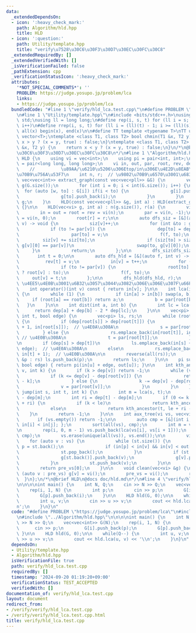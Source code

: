 ```yaml
---
data:
  _extendedDependsOn:
  - icon: ':heavy_check_mark:'
    path: Algorithm/hld.hpp
    title: HLD
  - icon: ':question:'
    path: Utility/template.hpp
    title: "verify\u7528\u30C6\u30F3\u30D7\u30EC\u30FC\u30C8"
  _extendedRequiredBy: []
  _extendedVerifiedWith: []
  _isVerificationFailed: false
  _pathExtension: cpp
  _verificationStatusIcon: ':heavy_check_mark:'
  attributes:
    '*NOT_SPECIAL_COMMENTS*': ''
    PROBLEM: https://judge.yosupo.jp/problem/lca
    links:
    - https://judge.yosupo.jp/problem/lca
  bundledCode: "#line 1 \"verify/hld_lca.test.cpp\"\n#define PROBLEM \"https://judge.yosupo.jp/problem/lca\"\
    \n#line 1 \"Utility/template.hpp\"\n#include <bits/stdc++.h>\nusing namespace\
    \ std;\nusing ll = long long;\n#define rep(i, s, t) for (ll i = s; i < (ll)(t);\
    \ i++)\n#define rrep(i, s, t) for (ll i = (ll)(t) - 1; i >= (ll)(s); i--)\n#define\
    \ all(x) begin(x), end(x)\n\n#define TT template <typename T>\nTT using vec =\
    \ vector<T>;\ntemplate <class T1, class T2> bool chmin(T1 &x, T2 y) {\n    return\
    \ x > y ? (x = y, true) : false;\n}\ntemplate <class T1, class T2> bool chmax(T1\
    \ &x, T2 y) {\n    return x < y ? (x = y, true) : false;\n}\n/*\n@brief verify\u7528\
    \u30C6\u30F3\u30D7\u30EC\u30FC\u30C8\n*/\n#line 1 \"Algorithm/hld.hpp\"\nstruct\
    \ HLD {\n    using vi = vec<int>;\n    using pi = pair<int, int>;\n    using pll\
    \ = pair<long long, long long>;\n    vi in, out, par, root, rev, dep, pre_vs;\n\
    \    //          \u89AA/\u6210\u5206\u306Etop/in\u306E\u4E2D\u8EAB\u2192\u9802\
    \u70B9\u756A\u53F7\n    int n, r;  // \u9802\u70B9\u6570\u3001\u6839\n\n    static\
    \ vec<vec<int>> extract_graph(const vec<vec<pll>> &G) {\n        vec<vec<int>>\
    \ g(G.size());\n        for (int i = 0; i < int(G.size()); i++) {\n          \
    \  for (auto [w, to] : G[i]) if(i < to) {\n                g[i].push_back(to);\n\
    \                g[to].push_back(i);\n            }\n        }\n        return\
    \ g;\n    }\n    HLD(const vec<vec<pll>> &g, int a) : HLD(extract_graph(g), a)\
    \ {}\n\n    HLD(vec<vi> g, int a) : n(g.size()), r(a) {\n        vi siz(n, 0);\n\
    \        in = out = root = rev = vi(n);\n        par = vi(n, -1);\n        dep\
    \ = vi(n, 0);\n        root[r] = r;\n\n        auto dfs_siz = [&](auto f, int\
    \ v) -> void {\n            siz[v]++;\n            for (int &to : g[v])\n    \
    \            if (to != par[v]) {\n                    dep[to] = dep[v] + 1;\n\
    \                    par[to] = v;\n                    f(f, to);\n           \
    \         siz[v] += siz[to];\n                    if (siz[to] > siz[g[v][0]] ||\
    \ g[v][0] == par[v])\n                        swap(to, g[v][0]);\n           \
    \     }\n            return;\n        };\n\n        dfs_siz(dfs_siz, r);\n\n \
    \       int t = 0;\n\n        auto dfs_hld = [&](auto f, int v) -> void {\n  \
    \          rev[t] = v;\n            in[v] = t++;\n            for (int to : g[v])\n\
    \                if (to != par[v]) {\n                    root[to] = (to == g[v][0]\
    \ ? root[v] : to);\n                    f(f, to);\n                }\n       \
    \     out[v] = t;\n        };\n\n        dfs_hld(dfs_hld, r);\n    }\n\n    //\
    \ \u4EE5\u4E0B\u3001\u6B32\u3057\u3044\u3082\u306E\u306E\u307F\u66F8\u304F\n\n\
    \    int operator()(int v) const { return in[v]; }\n\n    int lca(int a, int b)\
    \ {\n        while (1) {\n            if (in[a] > in[b]) swap(a, b);\n       \
    \     if (root[a] == root[b]) return a;\n            b = par[root[b]];\n     \
    \   }\n    }\n\n    int dist(int a, int b) {\n        int lc = lca(a, b);\n  \
    \      return dep[a] + dep[b] - 2 * dep[lc];\n    }\n\n    vec<pi> path(int s,\
    \ int t, bool edge) {\n        vec<pi> ls, rs;\n        while (root[s] != root[t])\
    \ {\n            if (dep[root[s]] > dep[root[t]]) {\n                ls.emplace_back(in[s]\
    \ + 1, in[root[s]]);  // \u4E0A\u308A\n                s = par[root[s]];\n   \
    \         } else {\n                rs.emplace_back(in[root[t]], in[t] + 1); \
    \ // \u4E0B\u308A\n                t = par[root[t]];\n            }\n        }\n\
    \n        if (dep[s] > dep[t])\n            ls.emplace_back(in[s] + 1, in[t] +\
    \ edge);  // \u4E0A\u308A\n        else\n            rs.emplace_back(in[s] + edge,\
    \ in[t] + 1);  // \u4E0B\u308A\n\n        reverse(all(rs));\n        for (auto\
    \ &p : rs) ls.push_back(p);\n        return ls;\n    }\n\n    pi subtree(int u,\
    \ bool edge) { return pi(in[u] + edge, out[u]); }\n\n    int kth_ancestor(int\
    \ v, int k) {\n        if (k > dep[v]) return -1;\n        while (v >= 0) {\n\
    \            if (k <= dep[v] - dep[root[v]]) {\n                return rev[in[v]\
    \ - k];\n            } else {\n                k -= dep[v] - dep[root[v]] + 1;\n\
    \                v = par[root[v]];\n            }\n        }\n    }\n\n    int\
    \ jump(int s, int t, int k) {\n        int m = lca(s, t);\n        int le = dep[s]\
    \ - dep[m];\n        int ri = dep[t] - dep[m];\n        if (0 <= k && k <= le\
    \ + ri) {\n            if (k < le)\n                return kth_ancestor(s, k);\n\
    \            else\n                return kth_ancestor(t, le + ri - k);\n    \
    \    }\n        return -1;\n    }\n\n    int aux_tree(vi vs, vec<vi> &g) {\n \
    \       if (vs.empty()) return -1;\n\n        auto cmp = [&](int i, int j) { return\
    \ in[i] < in[j]; };\n        sort(all(vs), cmp);\n        int m = vs.size();\n\
    \n        rep(i, 0, m - 1) vs.push_back(lca(vs[i], vs[i + 1]));\n        sort(all(vs),\
    \ cmp);\n        vs.erase(unique(all(vs)), vs.end());\n\n        vi st;\n    \
    \    for (auto v : vs) {\n            while (st.size()) {\n                int\
    \ p = st.back();\n                if (in[p] < in[v] && in[v] < out[p]) break;\n\
    \                st.pop_back();\n            }\n            if (st.size()) {\n\
    \                g[st.back()].push_back(v);\n                g[v].push_back(st.back());\n\
    \            }\n            st.push_back(v);\n        }\n\n        swap(vs, pre_vs);\n\
    \        return pre_vs[0];\n    }\n\n    void clean(vec<vi> &g) {\n        for\
    \ (auto v : pre_vs) g[v] = vi();\n        pre_vs = vi();\n        return;\n  \
    \  }\n};\n/*\n@brief HLD\n@docs doc/hld.md\n*/\n#line 4 \"verify/hld_lca.test.cpp\"\
    \n\n\n\nint main() {\n    int N, Q;\n    cin >> N >> Q;\n    vec<vec<int>> G(N);\n\
    \    rep(i, 1, N) {\n        int p;\n        cin >> p;\n        G[i].push_back(p);\n\
    \        G[p].push_back(i);\n    }\n\n    HLD hld(G, 0);\n\n    while(Q--) {\n\
    \        int u, v;\n        cin >> u >> v;\n        cout << hld.lca(u, v) << '\\\
    n';\n    }\n}\n"
  code: "#define PROBLEM \"https://judge.yosupo.jp/problem/lca\"\n#include \"../Utility/template.hpp\"\
    \n#include \"../Algorithm/hld.hpp\"\n\n\n\nint main() {\n    int N, Q;\n    cin\
    \ >> N >> Q;\n    vec<vec<int>> G(N);\n    rep(i, 1, N) {\n        int p;\n  \
    \      cin >> p;\n        G[i].push_back(p);\n        G[p].push_back(i);\n   \
    \ }\n\n    HLD hld(G, 0);\n\n    while(Q--) {\n        int u, v;\n        cin\
    \ >> u >> v;\n        cout << hld.lca(u, v) << '\\n';\n    }\n}\n"
  dependsOn:
  - Utility/template.hpp
  - Algorithm/hld.hpp
  isVerificationFile: true
  path: verify/hld_lca.test.cpp
  requiredBy: []
  timestamp: '2024-09-20 01:19:20+09:00'
  verificationStatus: TEST_ACCEPTED
  verifiedWith: []
documentation_of: verify/hld_lca.test.cpp
layout: document
redirect_from:
- /verify/verify/hld_lca.test.cpp
- /verify/verify/hld_lca.test.cpp.html
title: verify/hld_lca.test.cpp
---
```

